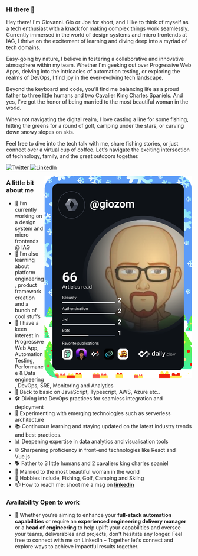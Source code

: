 ### Hi there 👋

Hey there! I'm Giovanni..Gio or Joe for short, and I like to think of myself as a tech enthusiast with a knack for making complex things work seamlessly. Currently immersed in the world of design systems and micro frontends at IAG, I thrive on the excitement of learning and diving deep into a myriad of tech domains.

Easy-going by nature, I believe in fostering a collaborative and innovative atmosphere within my team. Whether I'm geeking out over Progressive Web Apps, delving into the intricacies of automation testing, or exploring the realms of DevOps, I find joy in the ever-evolving tech landscape.

Beyond the keyboard and code, you'll find me balancing life as a proud father to three little humans and two Cavalier King Charles Spaniels. And yes, I've got the honor of being married to the most beautiful woman in the world.

When not navigating the digital realm, I love casting a line for some fishing, hitting the greens for a round of golf, camping under the stars, or carving down snowy slopes on skis.

Feel free to dive into the tech talk with me, share fishing stories, or just connect over a virtual cup of coffee. Let's navigate the exciting intersection of technology, family, and the great outdoors together.

<div align="left">
  <a href="https://twitter.com/giozom">
    <img
      src="https://img.shields.io/twitter/follow/giozom?label=Twitter&logo=twitter&style=flat-square&color=1da1f2&logoColor=ffffff"
      alt="Twitter"
    />
  </a>
  <a href="https://www.linkedin.com/in/giovanniarsenius/">
    <img
      src="https://img.shields.io/static/v1?logo=linkedin&style=flat-square&color=0072b1&label=LinkedIn&message=%E2%98%86"
      alt="LinkedIn"
    />
  </a>
</div>
  
<a href="https://app.daily.dev/giozom"><img src="https://github.com/giozom/giozom/blob/main/devcard.svg" align="right" width="400" alt="Giovanni's Dev Card"/></a>

### A little bit about me
- 🔭 I’m currently working on a design system and micro frontends @ IAG
- 🌱 I’m also learning about platform engineering, product framework creation and a bunch of cool stuffs
- 🌱 I have a keen interest in Progressive Web App, Automation Testing, Performance & Data engineering, DevOps, SRE, Monitoring and Analytics
- 🌱 Back to basic on JavaScript, Typescript, AWS, Azure etc..
- 🛠️ Diving into DevOps practices for seamless integration and deployment
- 🧪 Experimenting with emerging technologies such as serverless architecture
- 📚 Continuous learning and staying updated on the latest industry trends and best practices.
- 📊 Deepening expertise in data analytics and visualisation tools
- 🌐 Sharpening proficiency in front-end technologies like React and Vue.js
- 🐕 Father to 3 little humans and 2 cavaliers king charles spaniel
- 💍 Married to the most beautiful woman in the world
- 🙉 Hobbies include, Fishing, Golf, Camping and Skiing
- 📫 How to reach me: shoot me a msg on **[linkedin](https://www.linkedin.com/in/giovanniarsenius)**

### Availability Open to work
- 🚀 Whether you're aiming to enhance your **full-stack automation capabilities** or require an **experienced engineering delivery manager** or a **head of engineering** to help uplift your capabilities and oversee your teams, deliverables and projects, don't hesitate any longer. Feel free to connect with me on LinkedIn – Together let's connect and explore ways to achieve impactful results together. 
